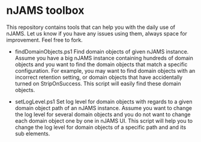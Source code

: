 # nJAMS toolbox
This repository contains tools that can help you with the daily use of nJAMS. Let us know if you have any issues using them, always space for improvement. Feel free to fork.

* findDomainObjects.ps1
  Find domain objects of given nJAMS instance. Assume you have a big nJAMS instance containing hundreds of domain objects and you want to find the domain objects that match a specific configuration. For example, you may want to find domain objects with an incorrect retention setting, or domain objects that have accidentally turned on StripOnSuccess. This script will easily find these domain objects.

* setLogLevel.ps1
  Set log level for domain objects with regards to a given domain object path of an nJAMS instance. Assume you want to change the log level for several domain objects and you do not want to change each domain object one by one in nJAMS UI. This script will help you to change the log level for domain objects of a specific path and and its sub elements.